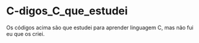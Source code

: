 # C-digos_C_que_estudei

Os códigos acima são que estudei para aprender linguagem C, mas não fui eu que os criei.

